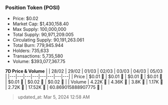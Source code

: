 
  ### Position Token (POSI)
  - Price: $0.02
  - Market Cap: $1,430,158.40
  - Max Supply: 100,000,000
  - Total Supply: 90,971,209.005
  - Circulating Supply: 90,191,263.061
  - Total Burn: 779,945.944
  - Holders: 735,633
  - Transactions: 5,735,580
  - Volume: $393,077,367.75

  **7D Price & Volume**
  | | 28&#x2F;02 | 29&#x2F;02 | 01&#x2F;03 | 02&#x2F;03 | 03&#x2F;03 | 04&#x2F;03 | 05&#x2F;03 |
  |---|---|---|---|---|---|---|---|
  | Price | $0.01 🔻 | $0.01 🚀 | $0.01 🔻 | $0.01 🚀 | $0.01 🚀 | $0.02 🚀 | $0.02 🚀 |
  | Volume | 4.22K 🚀 | 4.36K 🚀 | 3.8K 🔻 | 1.17K 🔻 | 2.72K 🚀 | 17.52K 🚀 | 60.869015888907775 🔻 |

  > updated_at: Mar 5, 2024 12:58 AM
